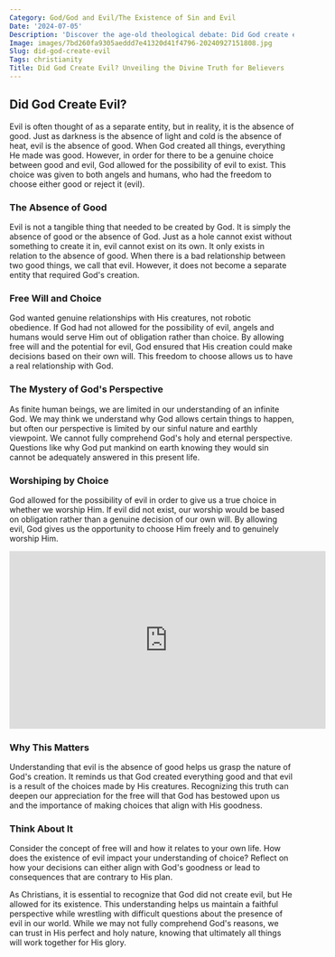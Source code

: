 ```yaml
---
Category: God/God and Evil/The Existence of Sin and Evil
Date: '2024-07-05'
Description: 'Discover the age-old theological debate: Did God create evil? Unravel the complexities of this question and explore different perspectives in this thought-provoking article.'
Image: images/7bd260fa9305aeddd7e41320d41f4796-20240927151808.jpg
Slug: did-god-create-evil
Tags: christianity
Title: Did God Create Evil? Unveiling the Divine Truth for Believers
---
```


## Did God Create Evil?

Evil is often thought of as a separate entity, but in reality, it is the absence of good. Just as darkness is the absence of light and cold is the absence of heat, evil is the absence of good. When God created all things, everything He made was good. However, in order for there to be a genuine choice between good and evil, God allowed for the possibility of evil to exist. This choice was given to both angels and humans, who had the freedom to choose either good or reject it (evil).

### The Absence of Good

Evil is not a tangible thing that needed to be created by God. It is simply the absence of good or the absence of God. Just as a hole cannot exist without something to create it in, evil cannot exist on its own. It only exists in relation to the absence of good. When there is a bad relationship between two good things, we call that evil. However, it does not become a separate entity that required God's creation.

### Free Will and Choice

God wanted genuine relationships with His creatures, not robotic obedience. If God had not allowed for the possibility of evil, angels and humans would serve Him out of obligation rather than choice. By allowing free will and the potential for evil, God ensured that His creation could make decisions based on their own will. This freedom to choose allows us to have a real relationship with God.

### The Mystery of God's Perspective

As finite human beings, we are limited in our understanding of an infinite God. We may think we understand why God allows certain things to happen, but often our perspective is limited by our sinful nature and earthly viewpoint. We cannot fully comprehend God's holy and eternal perspective. Questions like why God put mankind on earth knowing they would sin cannot be adequately answered in this present life.

### Worshiping by Choice

God allowed for the possibility of evil in order to give us a true choice in whether we worship Him. If evil did not exist, our worship would be based on obligation rather than a genuine decision of our own will. By allowing evil, God gives us the opportunity to choose Him freely and to genuinely worship Him.


<iframe width="560" height="315" src="https://www.youtube.com/embed/GSToZ_4yh54" frameborder="0" allow="autoplay; encrypted-media" allowfullscreen></iframe>


### Why This Matters

Understanding that evil is the absence of good helps us grasp the nature of God's creation. It reminds us that God created everything good and that evil is a result of the choices made by His creatures. Recognizing this truth can deepen our appreciation for the free will that God has bestowed upon us and the importance of making choices that align with His goodness.

### Think About It

Consider the concept of free will and how it relates to your own life. How does the existence of evil impact your understanding of choice? Reflect on how your decisions can either align with God's goodness or lead to consequences that are contrary to His plan.

As Christians, it is essential to recognize that God did not create evil, but He allowed for its existence. This understanding helps us maintain a faithful perspective while wrestling with difficult questions about the presence of evil in our world. While we may not fully comprehend God's reasons, we can trust in His perfect and holy nature, knowing that ultimately all things will work together for His glory.